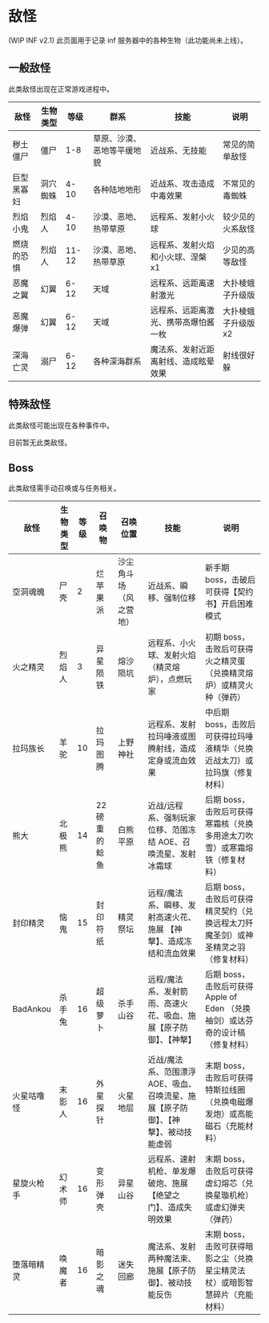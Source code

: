 # 敌怪

(WIP INF v2.1) 此页面用于记录 inf 服务器中的各种生物（此功能尚未上线）。

## 一般敌怪

此类敌怪出现在正常游戏进程中。

| 敌怪 | 生物类型 | 等级 | 群系 | 技能 | 说明 |
| --- | --- | --- | --- | --- | --- |
| 秽土僵尸 | 僵尸 | 1-8 | 草原、沙漠、恶地等平缓地貌 | 近战系、无技能 | 常见的简单敌怪 |
| 巨型黑寡妇 | 洞穴蜘蛛 | 4-10 | 各种陆地地形 | 近战系、攻击造成中毒效果 | 不常见的毒蜘蛛 |
| 烈焰小鬼 | 烈焰人 | 4-10 | 沙漠、恶地、热带草原 | 远程系、发射小火球 | 较少见的火系敌怪 |
| 燃烧的恐惧 | 烈焰人 | 11-12 | 沙漠、恶地、热带草原 | 远程系、发射火焰和小火球、涅槃x1 | 少见的高等敌怪 |
| 恶魔之翼 | 幻翼 | 6-12 | 天域 | 远程系、远距离速射激光 | 大扑棱蛾子升级版 |
| 恶魔爆弹 | 幻翼 | 6-12 | 天域 | 远程系、远距离激光、携带高爆怕酱一枚 | 大扑棱蛾子升级版x2 |
| 深海亡灵 | 溺尸 | 6-12 | 各种深海群系 | 魔法系、发射近距离射线、造成眩晕效果 | 射线很好躲 |

## 特殊敌怪

此类敌怪可能出现在各种事件中。

目前暂无此类敌怪。

## Boss

此类敌怪需手动召唤或与任务相关。


| 敌怪 | 生物类型 | 等级 | 召唤物 | 召唤位置 | 技能 | 说明 |
| --- | --- | --- | --- | --- | --- | --- |
| 空洞魂魄 | 尸壳 | 2 | 烂苹果派 | 沙尘角斗场（风之营地） | 近战系、瞬移、强制位移 | 新手期 boss，击破后可获得【契约书】开启困难模式 |
| 火之精灵 | 烈焰人 | 3 | 异星陨铁 | 熔沙陨坑 | 远程系、小火球、发射火焰（精灵熔炉），点燃玩家 | 初期 boss，击败后可获得火之精灵蛋（兑换精灵熔炉）或精灵火种（弹药） |
| 拉玛族长 | 羊驼 | 10 | 拉玛图腾 | 上野神社 | 远程系、发射拉玛唾液或图腾射线，造成定身或流血效果 | 中后期 boss，击败后可获得拉玛唾液精华（兑换近战太刀）或拉玛旗（修复材料） |
| 熊大 | 北极熊 | 14 | 22磅重的鲶鱼 | 白熊平原 | 近战/远程系、强制玩家位移、范围冻结 AOE、召唤流星、发射冰霜球 | 后期 boss，击败后可获得寒霜核（兑换多用途太刀吹雪）或寒霜熔铁（修复材料） |
| 封印精灵 | 恼鬼 | 15 | 封印符纸 | 精灵祭坛 | 远程/魔法系、瞬移、发射高速火花、施展 【神撃】、造成冻结和流血效果 | 后期 boss，击败后可获得精灵契约（兑换远程太刀歼魔圣剑）或神圣精灵之羽（修复材料） |
| BadAnkou | 杀手兔 | 16 | 超级萝卜 | 杀手山谷 | 远程/魔法系、发射箭雨、高速火花、吸血、施展【原子防御】、【神撃】 | 后期 boss，击败后可获得 Apple of Eden （兑换袖剑）或达芬奇的设计稿（修复材料） |
| 火星咕噜怪 | 末影人 | 16 | 外星探针 | 火星地层 | 近战/魔法系、范围漂浮 AOE、吸血、召唤流星、施展【原子防御】、【神撃】、被动技能虚弱 | 末期 boss，击败后可获得特斯拉线圈（兑换电磁爆发炮）或高能磁石（充能材料） |
| 星旋火枪手 | 幻术师 | 16 | 变形弹壳 | 异星山谷 | 远程系、速射机枪、单发爆破炮、施展【绝望之门】、造成失明效果 | 末期 boss，击败后可获得虚幻熔芯（兑换星璇机枪）或虚幻弹夹（弹药） |
| 堕落暗精灵 | 唤魔者 | 16 | 暗影之魂 | 迷失回廊 | 魔法系、发射两种魔法束、施展【原子防御】、被动技能反伤 | 末期 boss，击败可获得暗影之尘（兑换星尘精灵法杖）或暗影智慧碎片（充能材料） |
